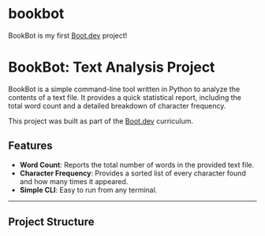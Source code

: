 # bookbot

BookBot is my first [Boot.dev](https://www.boot.dev) project!


# BookBot: Text Analysis Project

BookBot is a simple command-line tool written in Python to analyze the contents of a text file. It provides a quick statistical report, including the total word count and a detailed breakdown of character frequency.

This project was built as part of the [Boot.dev](https://www.boot.dev) curriculum.

## Features

* **Word Count**: Reports the total number of words in the provided text file.
* **Character Frequency**: Provides a sorted list of every character found and how many times it appeared.
* **Simple CLI**: Easy to run from any terminal.

---

## Project Structure

